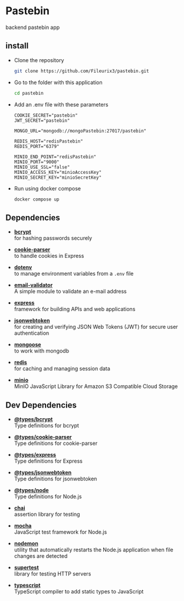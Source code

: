 # Pastebin

backend pastebin app

## install

- Clone the repository

  ```bash
  git clone https://github.com/Fileurix3/pastebin.git
  ```

- Go to the folder with this application

  ```bash
  cd pastebin
  ```

- Add an .env file with these parameters

  ```env
  COOKIE_SECRET="pastebin"
  JWT_SECRET="pastebin"

  MONGO_URL="mongodb://mongoPastebin:27017/pastebin"

  REDIS_HOST="redisPastebin"
  REDIS_PORT="6379"

  MINIO_END_POINT="redisPastebin"
  MINIO_PORT="9000"
  MINIO_USE_SSL="false"
  MINIO_ACCESS_KEY="minioAccessKey"
  MINIO_SECRET_KEY="minioSecretKey"
  ```

- Run using docker compose
  ```bash
  docker compose up
  ```

## Dependencies

- **[bcrypt](https://www.npmjs.com/package/bcrypt)**  
  for hashing passwords securely

- **[cookie-parser](https://www.npmjs.com/package/cookie-parser)**  
  to handle cookies in Express

- **[dotenv](https://www.npmjs.com/package/dotenv)**  
  to manage environment variables from a `.env` file

- **[email-validator](https://www.npmjs.com/package/email-validator)**  
  A simple module to validate an e-mail address

- **[express](https://www.npmjs.com/package/express)**  
  framework for building APIs and web applications

- **[jsonwebtoken](https://www.npmjs.com/package/jsonwebtoken)**  
  for creating and verifying JSON Web Tokens (JWT) for secure user authentication

- **[mongoose](https://www.npmjs.com/package/mongoose)**  
  to work with mongodb

- **[redis](https://www.npmjs.com/package/redis)**  
  for caching and managing session data

- **[minio](https://www.npmjs.com/package/minio)**  
  MinIO JavaScript Library for Amazon S3 Compatible Cloud Storage

## Dev Dependencies

- **[@types/bcrypt](https://www.npmjs.com/package/@types/bcrypt)**  
  Type definitions for bcrypt

- **[@types/cookie-parser](https://www.npmjs.com/package/@types/cookie-parser)**  
  Type definitions for cookie-parser

- **[@types/express](https://www.npmjs.com/package/@types/express)**  
  Type definitions for Express

- **[@types/jsonwebtoken](https://www.npmjs.com/package/@types/jsonwebtoken)**  
  Type definitions for jsonwebtoken

- **[@types/node](https://www.npmjs.com/package/@types/node)**  
  Type definitions for Node.js

- **[chai](https://www.npmjs.com/package/chai)**  
  assertion library for testing

- **[mocha](https://www.npmjs.com/package/mocha)**  
  JavaScript test framework for Node.js

- **[nodemon](https://www.npmjs.com/package/nodemon)**  
  utility that automatically restarts the Node.js application when file changes are detected

- **[supertest](https://www.npmjs.com/package/supertest)**  
  library for testing HTTP servers

- **[typescript](https://www.npmjs.com/package/typescript)**  
  TypeScript compiler to add static types to JavaScript
